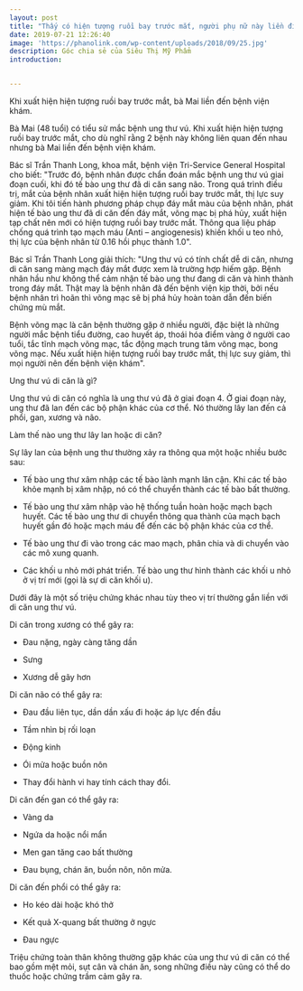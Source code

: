 ```yaml
---
layout: post
title: "Thấy có hiện tượng ruồi bay trước mắt, người phụ nữ này liền đi khám thì giật mình"
date: 2019-07-21 12:26:40
image: 'https://phanolink.com/wp-content/uploads/2018/09/25.jpg'
description: Góc chia sẻ của Siêu Thị Mỹ Phẩm
introduction:


---
```



Khi xuất hiện hiện tượng ruồi bay trước mắt, bà Mai liền đến bệnh viện khám.

Bà Mai (48 tuổi) có tiểu sử mắc bệnh ung thư vú. Khi xuất hiện hiện tượng ruồi bay trước mắt, cho dù nghĩ rằng 2 bệnh này không liên quan đến nhau nhưng bà Mai liền đến bệnh viện khám.

Bác sĩ Trần Thanh Long, khoa mắt, bệnh viện Tri-Service General Hospital cho biết: "Trước đó, bệnh nhân được chẩn đoán mắc bệnh ung thư vú giai đoạn cuối, khi đó tế bào ung thư đã di căn sang não. Trong quá trình điều trị, mắt của bệnh nhân xuất hiện hiện tượng ruồi bay trước mắt, thị lực suy giảm. Khi tôi tiến hành phương pháp chụp đáy mắt màu của bệnh nhân, phát hiện tế bào ung thư đã di căn đến đáy mắt, võng mạc bị phá hủy, xuất hiện tạp chất nên mới có hiện tượng ruồi bay trước mắt. Thông qua liệu pháp chống quá trình tạo mạch máu (Anti – angiogenesis) khiến khối u teo nhỏ, thị lực của bệnh nhân từ 0.16 hồi phục thành 1.0".

Bác sĩ Trần Thanh Long giải thích: "Ung thư vú có tính chất dễ di căn, nhưng di căn sang màng mạch đáy mắt được xem là trường hợp hiếm gặp. Bệnh nhân hầu như không thể cảm nhận tế bào ung thư đang di căn và hình thành trong đáy mắt. Thật may là bệnh nhân đã đến bệnh viện kịp thời, bởi nếu bệnh nhân trì hoãn thì võng mạc sẽ bị phá hủy hoàn toàn dẫn đến biến chứng mù mắt.

Bệnh võng mạc là căn bệnh thường gặp ở nhiều người, đặc biệt là những người mắc bệnh tiểu đường, cao huyết áp, thoái hóa điểm vàng ở người cao tuổi, tắc tĩnh mạch võng mạc, tắc động mạch trung tâm võng mạc, bong võng mạc. Nếu xuất hiện hiện tượng ruồi bay trước mắt, thị lực suy giảm, thì mọi người nên đến bệnh viện khám".

Ung thư vú di căn là gì?

Ung thư vú di căn có nghĩa là ung thư vú đã ở giai đoạn 4. Ở giai đoạn này, ung thư đã lan đến các bộ phận khác của cơ thể. Nó thường lây lan đến cả phổi, gan, xương và não.

Làm thế nào ung thư lây lan hoặc di căn?

Sự lây lan của bệnh ung thư thường xảy ra thông qua một hoặc nhiều bước sau:

- Tế bào ung thư xâm nhập các tế bào lành mạnh lân cận. Khi các tế bào khỏe mạnh bị xâm nhập, nó có thể chuyển thành các tế bào bất thường.

- Tế bào ung thư xâm nhập vào hệ thống tuần hoàn hoặc mạch bạch huyết. Các tế bào ung thư di chuyển thông qua thành của mạch bạch huyết gần đó hoặc mạch máu để đến các bộ phận khác của cơ thể.

- Tế bào ung thư đi vào trong các mao mạch, phân chia và di chuyển vào các mô xung quanh.

- Các khối u nhỏ mới phát triển. Tế bào ung thư hình thành các khối u nhỏ ở vị trí mới (gọi là sự di căn khối u).

Dưới đây là một số triệu chứng khác nhau tùy theo vị trí thường gắn liền với di căn ung thư vú. 

Di căn trong xương có thể gây ra:

- Đau nặng, ngày càng tăng dần

- Sưng

- Xương dễ gãy hơn

Di căn não có thể gây ra:

- Đau đầu liên tục, dần dần xấu đi hoặc áp lực đến đầu

- Tầm nhìn bị rối loạn

- Động kinh

- Ói mửa hoặc buồn nôn

- Thay đổi hành vi hay tính cách thay đổi.

Di căn đến gan có thể gây ra:

- Vàng da

- Ngứa da hoặc nổi mẩn

- Men gan tăng cao bất thường

- Đau bụng, chán ăn, buồn nôn, nôn mửa.

Di căn đến phổi có thể gây ra:

- Ho kéo dài hoặc khó thở

- Kết quả X-quang bất thường ở ngực

- Đau ngực

Triệu chứng toàn thân không thường gặp khác của ung thư vú di căn có thể bao gồm mệt mỏi, sụt cân và chán ăn, song những điều này cũng có thể do thuốc hoặc chứng trầm cảm gây ra.